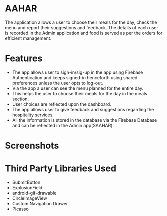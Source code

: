 # AAHAR
The application allows a user to choose their meals for the day, check the menu and report their suggestions and feedback. The details of each user is recorded in the Admin application and food is served as per the orders for efficient management.

# Features

* The app allows user to sign-in/sig-up in the app using Firebase Authentication and keeps signed-in henceforth using shared preferences unless the user opts to log-out.
* Via the app a user can see the menu planned for the entire day.
* This helps the user to choose their meals for the day in the meals section.
* User choices are reflected upon the dashboard.
* The app allows user to give feedback and suggestions regarding the hospitality services.
* All the information is stored in the database via the Firebase Database and can be reflected in the Admin app(SAAHAR).


# Screenshots



# Third Party Libraries Used

* SubmitButton
* ExplosionField
* android-gif-drawable
* CircleImageView
* Custom Navigation Drawer
* Picasso
